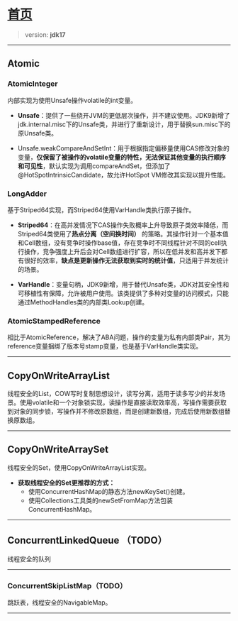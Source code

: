 # [首页](/blog/)

> version: **jdk17**

***

## **Atomic**

### AtomicInteger

内部实现为使用Unsafe操作volatile的int变量。

- **Unsafe**：提供了一些绕开JVM的更低层次操作，并不建议使用。JDK9新增了jdk.internal.misc下的Unsafe类，并进行了重新设计，用于替换sun.misc下的原Unsafe类。

- Unsafe.weakCompareAndSetInt：用于根据指定偏移量使用CAS修改对象的变量，**仅保留了被操作的volatile变量的特性，无法保证其他变量的执行顺序和可见性**，默认实现为调用compareAndSet，但添加了@HotSpotIntrinsicCandidate，故允许HotSpot VM修改其实现以提升性能。

### LongAdder 

基于Striped64实现，而Striped64使用VarHandle类执行原子操作。

- **Striped64**：在高并发情况下CAS操作失败概率上升导致原子类效率降低，而Striped64类使用了**热点分离（空间换时间）** 的策略。其操作针对一个基本值和Cell数组，没有竞争时操作base值，存在竞争时不同线程针对不同的cell执行操作，竞争强度上升后会对Cell数组进行扩容，所以在低并发和高并发下都有很好的效率，**缺点是更新操作无法获取到实时的统计值**，只适用于并发统计的场景。

- **VarHandle**：变量句柄，JDK9新增，用于替代Unsafe类，JDK对其安全性和可移植性有保障，允许被用户使用。该类提供了多种对变量的访问模式，只能通过MethodHandles类的内部类Lookup创建。

### AtomicStampedReference

相比于AtomicReference，解决了ABA问题，操作的变量为私有内部类Pair，其为reference变量捆绑了版本号stamp变量，也是基于VarHandle类实现。

***

## **CopyOnWriteArrayList**

线程安全的List，COW写时复制思想设计，读写分离，适用于读多写少的并发场景。使用volatile和一个对象锁实现，读操作是直接读取效率高，写操作需要获取到对象的同步锁，写操作并不修改原数组，而是创建新数组，完成后使用新数组替换原数组。

***

## CopyOnWriteArraySet

线程安全的Set，使用CopyOnWriteArrayList实现。

- **获取线程安全的Set更推荐的方式：**
    - 使用ConcurrentHashMap的静态方法newKeySet()创建。
    - 使用Collections工具类的newSetFromMap方法包装ConcurrentHashMap。

***

## ConcurrentLinkedQueue （TODO）

线程安全的队列

***

### ConcurrentSkipListMap（TODO）

跳跃表，线程安全的NavigableMap。

***